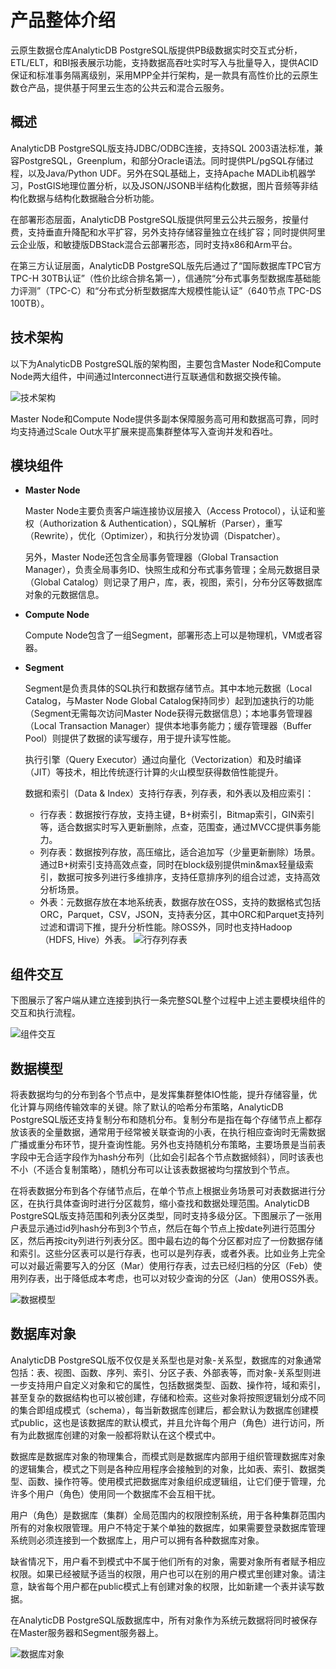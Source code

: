 # 产品整体介绍

云原生数据仓库AnalyticDB PostgreSQL版提供PB级数据实时交互式分析，ETL/ELT，和BI报表展示功能，支持数据高吞吐实时写入与批量导入，提供ACID保证和标准事务隔离级别，采用MPP全并行架构，是一款具有高性价比的云原生数仓产品，提供基于阿里云生态的公共云和混合云服务。

## 概述

AnalyticDB PostgreSQL版支持JDBC/ODBC连接，支持SQL 2003语法标准，兼容PostgreSQL，Greenplum，和部分Oracle语法。同时提供PL/pgSQL存储过程，以及Java/Python UDF。另外在SQL基础上，支持Apache MADLib机器学习，PostGIS地理位置分析，以及JSON/JSONB半结构化数据，图片音频等非结构化数据与结构化数据融合分析功能。

在部署形态层面，AnalyticDB PostgreSQL版提供阿里云公共云服务，按量付费，支持垂直升降配和水平扩容，另外支持存储容量独立在线扩容；同时提供阿里云企业版，和敏捷版DBStack混合云部署形态，同时支持x86和Arm平台。

在第三方认证层面，AnalyticDB PostgreSQL版先后通过了“国际数据库TPC官方TPC-H 30TB认证”（性价比综合排名第一），信通院“分布式事务型数据库基础能力评测”（TPC-C）和“分布式分析型数据库大规模性能认证”（640节点 TPC-DS 100TB）。

## 技术架构

以下为AnalyticDB PostgreSQL版的架构图，主要包含Master Node和Compute Node两大组件，中间通过Interconnect进行互联通信和数据交换传输。

![技术架构](https://static-aliyun-doc.oss-accelerate.aliyuncs.com/assets/img/zh-CN/3061975161/p247460.png)

Master Node和Compute Node提供多副本保障服务高可用和数据高可靠，同时均支持通过Scale Out水平扩展来提高集群整体写入查询并发和吞吐。

## 模块组件

-   **Master Node**

    Master Node主要负责客户端连接协议层接入（Access Protocol），认证和鉴权（Authorization & Authentication），SQL解析（Parser），重写（Rewrite），优化（Optimizer），和执行分发协调（Dispatcher）。

    另外，Master Node还包含全局事务管理器（Global Transaction Manager），负责全局事务ID、快照生成和分布式事务管理；全局元数据目录（Global Catalog）则记录了用户，库，表，视图，索引，分布分区等数据库对象的元数据信息。

-   **Compute Node**

    Compute Node包含了一组Segment，部署形态上可以是物理机，VM或者容器。

-   **Segment**

    Segment是负责具体的SQL执行和数据存储节点。其中本地元数据（Local Catalog，与Master Node Global Catalog保持同步）起到加速执行的功能（Segment无需每次访问Master Node获得元数据信息）；本地事务管理器（Local Transaction Manager）提供本地事务能力；缓存管理器（Buffer Pool）则提供了数据的读写缓存，用于提升读写性能。

    执行引擎（Query Executor）通过向量化（Vectorization）和及时编译（JIT）等技术，相比传统逐行计算的火山模型获得数倍性能提升。

    数据和索引（Data & Index）支持行存表，列存表，和外表以及相应索引：

    -   行存表：数据按行存放，支持主键，B+树索引，Bitmap索引，GIN索引等，适合数据实时写入更新删除，点查，范围查，通过MVCC提供事务能力。
    -   列存表：数据按列存放，高压缩比，适合追加写（少量更新删除）场景。通过B+树索引支持高效点查，同时在block级别提供min&max轻量级索引，数据可按多列进行多维排序，支持任意排序列的组合过滤，支持高效分析场景。
    -   外表：元数据存放在本地系统表，数据存放在OSS，支持的数据格式包括ORC，Parquet，CSV，JSON，支持表分区，其中ORC和Parquet支持列过滤和谓词下推，提升分析性能。除OSS外，同时也支持Hadoop（HDFS, Hive）外表。
    ![行存列存表](https://static-aliyun-doc.oss-accelerate.aliyuncs.com/assets/img/zh-CN/3061975161/p247470.png)


## 组件交互

下图展示了客户端从建立连接到执行一条完整SQL整个过程中上述主要模块组件的交互和执行流程。

![组件交互](https://static-aliyun-doc.oss-accelerate.aliyuncs.com/assets/img/zh-CN/3061975161/p247471.png)

## 数据模型

将表数据均匀的分布到各个节点中，是发挥集群整体IO性能，提升存储容量，优化计算与网络传输效率的关键。除了默认的哈希分布策略，AnalyticDB PostgreSQL版还支持复制分布和随机分布。复制分布是指在每个存储节点上都存放该表的全量数据，通常用于经常被关联查询的小表，在执行相应查询时无需数据广播或重分布环节，提升查询性能。另外也支持随机分布策略，主要场景是当前表字段中无合适字段作为hash分布列（比如会引起各个节点数据倾斜），同时该表也不小（不适合复制策略），随机分布可以让该表数据被均匀摆放到个节点。

在将表数据分布到各个存储节点后，在单个节点上根据业务场景可对表数据进行分区，在执行具体查询时进行分区裁剪，缩小查找和数据处理范围。AnalyticDB PostgreSQL版支持范围和列表分区类型，同时支持多级分区。下图展示了一张用户表显示通过id列hash分布到3个节点，然后在每个节点上按date列进行范围分区，然后再按city列进行列表分区。图中最右边的每个分区都对应了一份数据存储和索引。这些分区表可以是行存表，也可以是列存表，或者外表。比如业务上完全可以对最近需要写入的分区（Mar）使用行存表，过去已经归档的分区（Feb）使用列存表，出于降低成本考虑，也可以对较少查询的分区（Jan）使用OSS外表。

![数据模型](https://static-aliyun-doc.oss-accelerate.aliyuncs.com/assets/img/zh-CN/3061975161/p247474.png)

## 数据库对象

AnalyticDB PostgreSQL版不仅仅是关系型也是对象-关系型，数据库的对象通常包括：表、视图、函数、序列、索引、分区子表、外部表等，而对象-关系型则进一步支持用户自定义对象和它的属性，包括数据类型、函数、操作符，域和索引，甚至复杂的数据结构也可以被创建，存储和检索。这些对象将按照逻辑划分成不同的集合即组成模式（schema），每当新数据库创建后，都会默认为数据库创建模式public，这也是该数据库的默认模式，并且允许每个用户（角色）进行访问，所有为此数据库创建的对象一般都将默认在这个模式中。

数据库是数据库对象的物理集合，而模式则是数据库内部用于组织管理数据库对象的逻辑集合，模式之下则是各种应用程序会接触到的对象，比如表、索引、数据类型、函数、操作符等。使用模式把数据库对象组织成逻辑组，让它们便于管理，允许多个用户（角色）使用同一个数据库不会互相干扰。

用户（角色）是数据库（集群）全局范围内的权限控制系统，用于各种集群范围内所有的对象权限管理。用户不特定于某个单独的数据库，如果需要登录数据库管理系统则必须连接到一个数据库上，用户可以拥有各种数据库对象。

缺省情况下，用户看不到模式中不属于他们所有的对象，需要对象所有者赋予相应权限。如果已经被赋予适当的权限，用户也可以在别的用户模式里创建对象。请注意，缺省每个用户都在public模式上有创建对象的权限，比如新建一个表并读写数据。

在AnalyticDB PostgreSQL版数据库中，所有对象作为系统元数据将同时被保存在Master服务器和Segment服务器上。

![数据库对象](https://static-aliyun-doc.oss-accelerate.aliyuncs.com/assets/img/zh-CN/3061975161/p247496.png)

